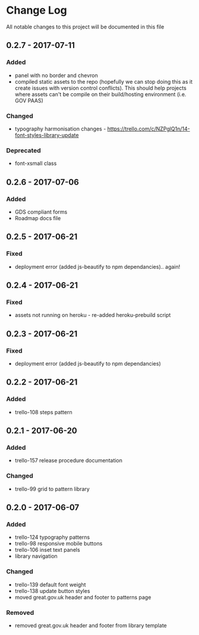 # Change Log
<!-- http://keepachangelog.com/en/0.3.0/ -->
All notable changes to this project will be documented in this file

<!-- ## [Unreleased]
### Added
n/a

### Changed
n/a

### Deprecated
n/a

### Removed
n/a

### Fixed
n/a

### Security
n/a -->

## 0.2.7 - 2017-07-11
### Added
* panel with no border and chevron
* compiled static assets to the repo (hopefully we can stop doing this as it create issues with version control conflicts). This should help projects where assets can't be compile on their build/hosting environment (i.e. GOV PAAS)
### Changed
* typography harmonisation changes - https://trello.com/c/NZPglQ1n/14-font-styles-library-update
### Deprecated
* font-xsmall class

## 0.2.6 - 2017-07-06
### Added
* GDS compliant forms
* Roadmap docs file

## 0.2.5 - 2017-06-21
### Fixed
* deployment error (added js-beautify to npm dependancies).. again!

## 0.2.4 - 2017-06-21
### Fixed
* assets not running on heroku - re-added heroku-prebuild script

## 0.2.3 - 2017-06-21
### Fixed
* deployment error (added js-beautify to npm dependancies)

## 0.2.2 - 2017-06-21
### Added
* trello-108 steps pattern

## 0.2.1 - 2017-06-20
### Added
* trello-157 release procedure documentation
### Changed
* trello-99 grid to pattern library

## 0.2.0 - 2017-06-07
### Added
* trello-124 typography patterns
* trello-98 responsive mobile buttons
* trello-106 inset text panels
* library navigation
### Changed
* trello-139 default font weight
* trello-138 update button styles
* moved great.gov.uk header and footer to patterns page
### Removed
* removed great.gov.uk header and footer from library template
